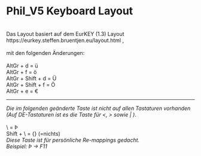 # Phil_V5 Keyboard Layout


<br />
Das Layout basiert auf dem EurKEY (1.3) Layout<br />
https://eurkey.steffen.bruentjen.eu/layout.html ,<br />
<br />
mit den folgenden Änderungen:<br />
<br />
AltGr + d = ü<br />
AltGr + f = ö<br />
AltGr + Shift + d = Ü<br />
AltGr + Shift + f = Ö<br />
AltGr + e = €<br />

---


*Die im folgenden geänderte Taste ist nicht auf allen Tastaturen vorhanden<br />
(Auf DE-Tastaturen ist es die Taste für <, > sowie | )*.<br />
<br />
\ = Þ<br />
Shift + \ = {} (=nichts)<br />
*Diese Taste ist für persönliche Re-mappings gedacht.<br />
Beispiel: Þ -> F11* <br />
